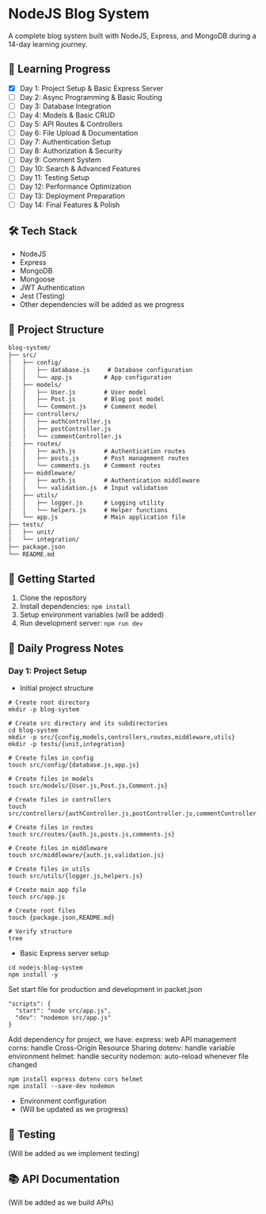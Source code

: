 # NodeJS Blog System

A complete blog system built with NodeJS, Express, and MongoDB during a 14-day learning journey.

## 🚀 Learning Progress
- [x] Day 1: Project Setup & Basic Express Server
- [ ] Day 2: Async Programming & Basic Routing
- [ ] Day 3: Database Integration
- [ ] Day 4: Models & Basic CRUD
- [ ] Day 5: API Routes & Controllers
- [ ] Day 6: File Upload & Documentation
- [ ] Day 7: Authentication Setup
- [ ] Day 8: Authorization & Security
- [ ] Day 9: Comment System
- [ ] Day 10: Search & Advanced Features
- [ ] Day 11: Testing Setup
- [ ] Day 12: Performance Optimization
- [ ] Day 13: Deployment Preparation
- [ ] Day 14: Final Features & Polish

## 🛠 Tech Stack
- NodeJS
- Express
- MongoDB
- Mongoose
- JWT Authentication
- Jest (Testing)
- Other dependencies will be added as we progress

## 📁 Project Structure
```markdown
blog-system/
├── src/
│   ├── config/
│   │   ├── database.js     # Database configuration
│   │   └── app.js         # App configuration
│   ├── models/
│   │   ├── User.js        # User model
│   │   ├── Post.js        # Blog post model
│   │   └── Comment.js     # Comment model
│   ├── controllers/
│   │   ├── authController.js
│   │   ├── postController.js
│   │   └── commentController.js
│   ├── routes/
│   │   ├── auth.js        # Authentication routes
│   │   ├── posts.js       # Post management routes
│   │   └── comments.js    # Comment routes
│   ├── middleware/
│   │   ├── auth.js        # Authentication middleware
│   │   └── validation.js  # Input validation
│   ├── utils/
│   │   ├── logger.js      # Logging utility
│   │   └── helpers.js     # Helper functions
│   └── app.js             # Main application file
├── tests/
│   ├── unit/
│   └── integration/
├── package.json
└── README.md
```

## 🚦 Getting Started
1. Clone the repository
2. Install dependencies: `npm install`
3. Setup environment variables (will be added)
4. Run development server: `npm run dev`

## 📝 Daily Progress Notes
### Day 1: Project Setup
- Initial project structure
```
# Create root directory
mkdir -p blog-system

# Create src directory and its subdirectories
cd blog-system
mkdir -p src/{config,models,controllers,routes,middleware,utils}
mkdir -p tests/{unit,integration}

# Create files in config
touch src/config/{database.js,app.js}

# Create files in models
touch src/models/{User.js,Post.js,Comment.js}

# Create files in controllers
touch src/controllers/{authController.js,postController.js,commentController.js}

# Create files in routes
touch src/routes/{auth.js,posts.js,comments.js}

# Create files in middleware
touch src/middleware/{auth.js,validation.js}

# Create files in utils
touch src/utils/{logger.js,helpers.js}

# Create main app file
touch src/app.js

# Create root files
touch {package.json,README.md}

# Verify structure
tree

```
- Basic Express server setup
```
cd nodejs-blog-system
npm install -y

```
Set start file for production and development in packet.json
```
"scripts": {
  "start": "node src/app.js",
  "dev": "nodemon src/app.js"
}

```
Add dependency for project, we have:
express: web API management 
corns: handle Cross-Origin Resource Sharing
dotenv: handle variable environment
helmet: handle security
nodemon: auto-reload whenever file changed
```
npm install express dotenv cors helmet
npm install --save-dev nodemon

```
  
- Environment configuration
- (Will be updated as we progress)

## 🧪 Testing
(Will be added as we implement testing)

## 📚 API Documentation
(Will be added as we build APIs)
